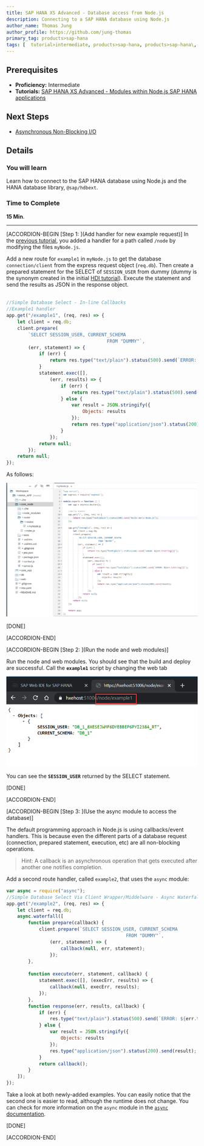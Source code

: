 ```yaml
---
title: SAP HANA XS Advanced - Database access from Node.js
description: Connecting to a SAP HANA database using Node.js
author_name: Thomas Jung
author_profile: https://github.com/jung-thomas
primary_tag: products>sap-hana
tags: [  tutorial>intermediate, products>sap-hana, products>sap-hana\,-express-edition   ]
---
```

## Prerequisites  
- **Proficiency:** Intermediate
- **Tutorials:** [SAP HANA XS Advanced - Modules within Node.js SAP HANA applications](https://developers.sap.com/tutorials/xsa-node-modules.html)

## Next Steps
- [Asynchronous Non-Blocking I/O](https://developers.sap.com/tutorials/xsa-node-async.html)

## Details
### You will learn  
Learn how to connect to the SAP HANA database using Node.js and the HANA database library, `@sap/hdbext`.



### Time to Complete
**15 Min**.

---



[ACCORDION-BEGIN [Step 1: ](Add handler for new example request)]
In the [previous tutorial](https://developers.sap.com/tutorials/xsa-node-modules.html), you added a handler for a path called `/node` by modifying the files `myNode.js`.

Add a new route for `example1` in `myNode.js` to get the database `connection/client` from the express request object (`req.db`). Then create a prepared statement for the SELECT of `SESSION_USER` from dummy (dummy is the synonym created in the initial [HDI tutorial](https://developers.sap.com/tutorials/xsa-hdi-module.html)). Execute the statement and send the results as JSON in the response object.


```javascript

//Simple Database Select - In-line Callbacks
//Example1 handler
app.get("/example1", (req, res) => {
	let client = req.db;
	client.prepare(
		`SELECT SESSION_USER, CURRENT_SCHEMA
									 FROM "DUMMY"`,
		(err, statement) => {
			if (err) {
				return res.type("text/plain").status(500).send(`ERROR: ${err.toString()}`);
			}
			statement.exec([],
				(err, results) => {
					if (err) {
						return res.type("text/plain").status(500).send(`ERROR: ${err.toString()}`);
					} else {
						var result = JSON.stringify({
							Objects: results
						});
						return res.type("application/json").status(200).send(result);
					}
				});
			return null;
		});
	return null;
});


```

As follows:

![Extend for select](1.png)

[DONE]

[ACCORDION-END]

[ACCORDION-BEGIN [Step 2: ](Run the node and web modules)]

Run the node and web modules. You should see that the build and deploy are successful. Call the **`example1`** script by changing the web tab


![add node select](2.png)

You can see the **`SESSION_USER`** returned by the SELECT statement.

[DONE]

[ACCORDION-END]

[ACCORDION-BEGIN [Step 3: ](Use the async module to access the database)]

The default programming approach in Node.js is using callbacks/event handlers. This is because even the different parts of a database request (connection, prepared statement, execution, etc) are all non-blocking operations.

>Hint: A callback is an asynchronous operation that gets executed after another one notifies completion.  

Add a second route handler, called `example2`, that uses the `async` module:

```javascript
var async = require("async");
//Simple Database Select Via Client Wrapper/Middelware - Async Waterfall
app.get("/example2", (req, res) => {
	let client = req.db;
	async.waterfall([
		function prepare(callback) {
			client.prepare(`SELECT SESSION_USER, CURRENT_SCHEMA
											FROM "DUMMY"`,
				(err, statement) => {
					callback(null, err, statement);
				});
		},

		function execute(err, statement, callback) {
			statement.exec([], (execErr, results) => {
				callback(null, execErr, results);
			});
		},
		function response(err, results, callback) {
			if (err) {
				res.type("text/plain").status(500).send(`ERROR: ${err.toString()}`);
			} else {
				var result = JSON.stringify({
					Objects: results
				});
				res.type("application/json").status(200).send(result);
			}
			return callback();
		}
	]);
});
```  

Take a look at both newly-added examples. You can easily notice that the second one is easier to read, although the runtime does not change. You can check for more information on the `async` module  in the [`async` documentation](https://caolan.github.io/async/).

[DONE]

[ACCORDION-END]
